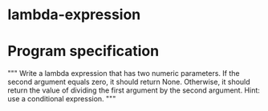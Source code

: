 # lambda-expression
# Program specification
"""
Write a lambda expression that has two numeric parameters. If the second argument equals zero, it should return
None. Otherwise, it should return the value of dividing the first argument by the second argument.
Hint: use a conditional expression.
"""
